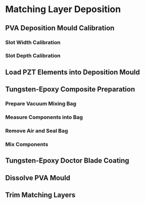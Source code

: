 # Matching Layer Deposition

## PVA Deposition Mould Calibration
### Slot Width Calibration
### Slot Depth Calibration

## Load PZT Elements into Deposition Mould

## Tungsten-Epoxy Composite Preparation
### Prepare Vacuum Mixing Bag
### Measure Components into Bag
### Remove Air and Seal Bag
### Mix Components

## Tungsten-Epoxy Doctor Blade Coating

## Dissolve PVA Mould

## Trim Matching Layers


